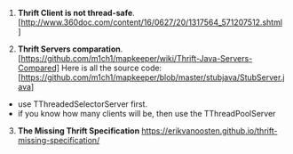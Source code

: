 
1. **Thrift Client is not thread-safe**. [http://www.360doc.com/content/16/0627/20/1317564_571207512.shtml]

2. **Thrift Servers comparation**. [https://github.com/m1ch1/mapkeeper/wiki/Thrift-Java-Servers-Compared] Here is all the source code: [https://github.com/m1ch1/mapkeeper/blob/master/stubjava/StubServer.java]
  - use TThreadedSelectorServer first. 
  - if you know how many clients will be, then use the TThreadPoolServer 
  
3. **The Missing Thrift Specification**
 https://erikvanoosten.github.io/thrift-missing-specification/
